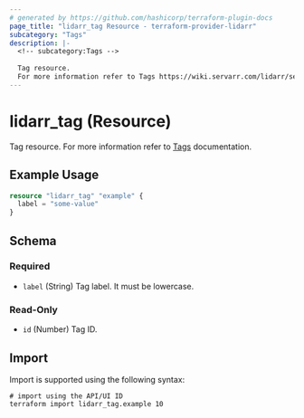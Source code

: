 ```yaml
---
# generated by https://github.com/hashicorp/terraform-plugin-docs
page_title: "lidarr_tag Resource - terraform-provider-lidarr"
subcategory: "Tags"
description: |-
  <!-- subcategory:Tags -->
  
  Tag resource.
  For more information refer to Tags https://wiki.servarr.com/lidarr/settings#tags documentation.
---
```


# lidarr_tag (Resource)

<!-- subcategory:Tags -->
Tag resource.
For more information refer to [Tags](https://wiki.servarr.com/lidarr/settings#tags) documentation.

## Example Usage

```terraform
resource "lidarr_tag" "example" {
  label = "some-value"
}
```

<!-- schema generated by tfplugindocs -->
## Schema

### Required

- `label` (String) Tag label. It must be lowercase.

### Read-Only

- `id` (Number) Tag ID.

## Import

Import is supported using the following syntax:

```shell
# import using the API/UI ID
terraform import lidarr_tag.example 10
```
